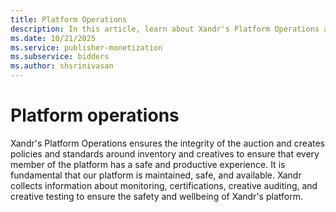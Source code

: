 ```yaml
---
title: Platform Operations
description: In this article, learn about Xandr's Platform Operations and its advantages.
ms.date: 10/21/2025
ms.service: publisher-monetization
ms.subservice: bidders
ms.author: shsrinivasan
---
```


# Platform operations

Xandr's Platform Operations ensures the integrity of the auction and creates policies and standards around inventory and creatives to ensure that every member of the platform has a safe and productive experience. It is fundamental that our platform is maintained, safe, and available. Xandr collects information about monitoring, certifications, creative auditing, and creative testing to ensure the safety and wellbeing of Xandr's platform.
